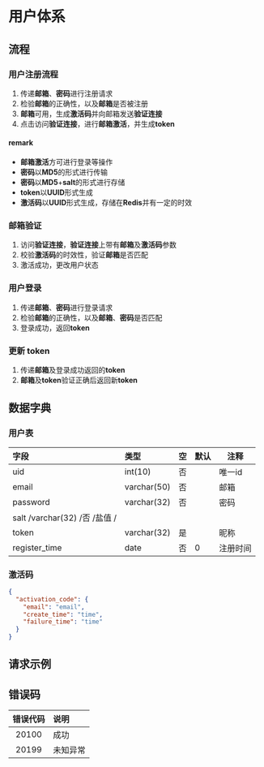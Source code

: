 # 用户体系

## 流程

### 用户注册流程
1. 传递**邮箱**、**密码**进行注册请求
2. 检验**邮箱**的正确性，以及**邮箱**是否被注册
3. **邮箱**可用，生成**激活码**并向邮箱发送**验证连接**
4. 点击访问**验证连接**，进行**邮箱激活**，并生成**token**

#### remark
- **邮箱激活**方可进行登录等操作
- **密码**以**MD5**的形式进行传输
- **密码**以**MD5**+**salt**的形式进行存储
- **token**以**UUID**形式生成
- **激活码**以**UUID**形式生成，存储在**Redis**并有一定的时效

### 邮箱验证
1. 访问**验证连接**，**验证连接**上带有**邮箱**及**激活码**参数
2. 校验**激活码**的时效性，验证**邮箱**是否匹配
3. 激活成功，更改用户状态

### 用户登录
1. 传递**邮箱**、**密码**进行登录请求
2. 检验**邮箱**的正确性，以及**邮箱**、**密码**是否匹配
3. 登录成功，返回**token**

### 更新 token
1. 传递**邮箱**及登录成功返回的**token**
2. **邮箱**及**token**验证正确后返回新**token**

## 数据字典

### 用户表

|字段|类型|空|默认|注释|
|:---|:---|:---|---|---|
|uid |int(10) |否 |  | 唯一id |
|email |varchar(50) |否 |    |邮箱  |
|password |varchar(32) |否   |    |密码  |
|salt /varchar(32) /否  /盐值  /
|token |varchar(32) |是   |    |    昵称     |
|register_time |date   |否   | 0  |   注册时间  |

### 激活码
```json
{
  "activation_code": {
    "email": "email",
    "create_time": "time",
    "failure_time": "time"
  }
}
```

## 请求示例

## 错误码

| 错误代码 | 说明 |
| :---: | :--- |
| 20100 | 成功 |
| 20199 | 未知异常 |



